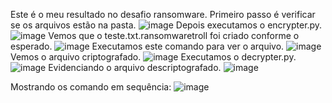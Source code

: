 Este é o meu resultado no desafio ransomware.
Primeiro passo é verificar se os arquivos estão na pasta.
![image](https://github.com/user-attachments/assets/5bafb6aa-600e-4bb1-b698-a64dc0697db0)
Depois executamos o encrypter.py.
![image](https://github.com/user-attachments/assets/fe9d5b67-55b2-4a4a-9c02-c1a656dcbc6e)
Vemos que o teste.txt.ransomwaretroll foi criado conforme o esperado.
![image](https://github.com/user-attachments/assets/b2e71819-293f-4f61-8572-db6de6098b18)
Executamos este comando para ver o arquivo.
![image](https://github.com/user-attachments/assets/fc1fe78e-fd60-4f99-96cc-29f177d73d56)
Vemos o arquivo criptografado.
![image](https://github.com/user-attachments/assets/e6cac621-0b00-47f4-8e05-0abc5844b377)
Executamos o decrypter.py.
![image](https://github.com/user-attachments/assets/958ccd6c-f3ca-44f9-b7d7-dd884005023f)
Evidenciando o arquivo descriptografado.
![image](https://github.com/user-attachments/assets/5eb861eb-a0dc-473e-a5e0-ce7e250753ca)

Mostrando os comando em sequência:
![image](https://github.com/user-attachments/assets/2367a49b-bbc6-4341-992e-54e439547d77)

